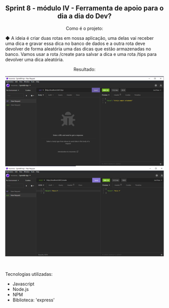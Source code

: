 <h2 align="center">Sprint 8 - módulo IV - Ferramenta de apoio para o dia a dia do Dev?</h2>


<p align="center"> Como é o projeto:</p>

 ◆ A ideia é criar duas rotas em nossa aplicação, uma delas vai receber uma dica e
gravar essa dica no banco de dados e a outra rota deve devolver de forma
aleatória uma das dicas que estão armazenadas no banco. Vamos usar a rota
/create para salvar a dica e uma rota /tips para devolver uma dica aleatória.


<p align="center"> Resultado:</p>

<div align="center">

<img src="./src/assets/resultado.png"> 

<img src="./src/assets/resultado2.png"> 

</div>

<br /><p>Tecnologias utilizadas:</p>

- Javascript
- Node.js
- NPM
- Biblioteca: 'express'
